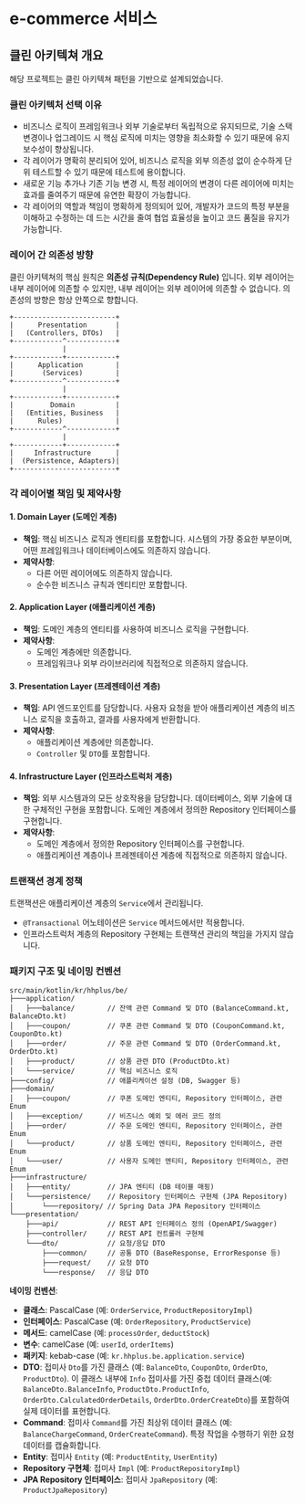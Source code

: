 # e-commerce 서비스

## 클린 아키텍쳐 개요

해당 프로젝트는 클린 아키텍쳐 패턴을 기반으로 설계되었습니다.

### 클린 아키텍처 선택 이유

- 비즈니스 로직이 프레임워크나 외부 기술로부터 독립적으로 유지되므로, 기술 스택 변경이나 업그레이드 시 핵심 로직에 미치는 영향을 최소화할 수 있기 때문에 유지보수성이 향상됩니다.
- 각 레이어가 명확히 분리되어 있어, 비즈니스 로직을 외부 의존성 없이 순수하게 단위 테스트할 수 있기 때문에 테스트에 용이합니다.
- 새로운 기능 추가나 기존 기능 변경 시, 특정 레이어의 변경이 다른 레이어에 미치는 효과를 줄여주기 때문에 유연한 확장이 가능합니다.
- 각 레이어의 역할과 책임이 명확하게 정의되어 있어, 개발자가 코드의 특정 부분을 이해하고 수정하는 데 드는 시간을 줄여 협업 효율성을 높이고 코드 품질을 유지가 가능합니다.

### 레이어 간 의존성 방향

클린 아키텍쳐의 핵심 원칙은 **의존성 규칙(Dependency Rule)** 입니다.
외부 레이어는 내부 레이어에 의존할 수 있지만, 내부 레이어는 외부 레이어에 의존할 수 없습니다.
의존성의 방향은 항상 안쪽으로 향합니다.

```
+-------------------------+
|      Presentation       |
|   (Controllers, DTOs)   |
+------------^------------+
             |
+------------+------------+
|      Application        |
|       (Services)        |
+------------^------------+
             |
+------------+------------+
|         Domain          |
|   (Entities, Business   |
|      Rules)             |
+------------^------------+
             |
+------------+------------+
|     Infrastructure      |
|  (Persistence, Adapters)|
+-------------------------+
```

### 각 레이어별 책임 및 제약사항

#### 1. Domain Layer (도메인 계층)
- **책임**: 핵심 비즈니스 로직과 엔티티를 포함합니다. 시스템의 가장 중요한 부분이며, 어떤 프레임워크나 데이터베이스에도 의존하지 않습니다.
- **제약사항**:
    - 다른 어떤 레이어에도 의존하지 않습니다.
    - 순수한 비즈니스 규칙과 엔티티만 포함합니다.

#### 2. Application Layer (애플리케이션 계층)
- **책임**: 도메인 계층의 엔티티를 사용하여 비즈니스 로직을 구현합니다.
- **제약사항**:
    - 도메인 계층에만 의존합니다.
    - 프레임워크나 외부 라이브러리에 직접적으로 의존하지 않습니다.

#### 3. Presentation Layer (프레젠테이션 계층)
- **책임**: API 엔드포인트를 담당합니다. 사용자 요청을 받아 애플리케이션 계층의 비즈니스 로직을 호출하고, 결과를 사용자에게 반환합니다.
- **제약사항**:
    - 애플리케이션 계층에만 의존합니다.
    - `Controller` 및 `DTO`를 포함합니다.

#### 4. Infrastructure Layer (인프라스트럭처 계층)
- **책임**: 외부 시스템과의 모든 상호작용을 담당합니다. 데이터베이스, 외부 기술에 대한 구체적인 구현을 포함합니다. 도메인 계층에서 정의한 Repository 인터페이스를 구현합니다.
- **제약사항**:
    - 도메인 계층에서 정의한 Repository 인터페이스를 구현합니다.
    - 애플리케이션 계층이나 프레젠테이션 계층에 직접적으로 의존하지 않습니다.

### 트랜잭션 경계 정책

트랜잭션은 애플리케이션 계층의 `Service`에서 관리됩니다.
- `@Transactional` 어노테이션은 `Service` 메서드에서만 적용합니다.
- 인프라스트럭처 계층의 Repository 구현체는 트랜잭션 관리의 책임을 가지지 않습니다.

### 패키지 구조 및 네이밍 컨벤션

```
src/main/kotlin/kr/hhplus/be/
├───application/
│   ├───balance/        // 잔액 관련 Command 및 DTO (BalanceCommand.kt, BalanceDto.kt)
│   ├───coupon/         // 쿠폰 관련 Command 및 DTO (CouponCommand.kt, CouponDto.kt)
│   ├───order/          // 주문 관련 Command 및 DTO (OrderCommand.kt, OrderDto.kt)
│   ├───product/        // 상품 관련 DTO (ProductDto.kt)
│   └───service/        // 핵심 비즈니스 로직
├───config/             // 애플리케이션 설정 (DB, Swagger 등)
├───domain/
│   ├───coupon/         // 쿠폰 도메인 엔티티, Repository 인터페이스, 관련 Enum
│   ├───exception/      // 비즈니스 예외 및 에러 코드 정의
│   ├───order/          // 주문 도메인 엔티티, Repository 인터페이스, 관련 Enum
│   └───product/        // 상품 도메인 엔티티, Repository 인터페이스, 관련 Enum
│   └───user/           // 사용자 도메인 엔티티, Repository 인터페이스, 관련 Enum
├───infrastructure/
│   ├───entity/         // JPA 엔티티 (DB 테이블 매핑)
│   └───persistence/    // Repository 인터페이스 구현체 (JPA Repository)
│       └───repository/ // Spring Data JPA Repository 인터페이스
└───presentation/
    ├───api/            // REST API 인터페이스 정의 (OpenAPI/Swagger)
    ├───controller/     // REST API 컨트롤러 구현체
    └───dto/            // 요청/응답 DTO
        ├───common/     // 공통 DTO (BaseResponse, ErrorResponse 등)
        ├───request/    // 요청 DTO
        └───response/   // 응답 DTO
```

**네이밍 컨벤션**:
- **클래스**: PascalCase (예: `OrderService`, `ProductRepositoryImpl`)
- **인터페이스**: PascalCase (예: `OrderRepository`, `ProductService`)
- **메서드**: camelCase (예: `processOrder`, `deductStock`)
- **변수**: camelCase (예: `userId`, `orderItems`)
- **패키지**: kebab-case (예: `kr.hhplus.be.application.service`)
- **DTO**: 접미사 `Dto`를 가진 클래스 (예: `BalanceDto`, `CouponDto`, `OrderDto`, `ProductDto`). 이 클래스 내부에 `Info` 접미사를 가진 중첩 데이터 클래스(예: `BalanceDto.BalanceInfo`, `ProductDto.ProductInfo`, `OrderDto.CalculatedOrderDetails`, `OrderDto.OrderCreateDto`)를 포함하여 실제 데이터를 표현합니다.
- **Command**: 접미사 `Command`를 가진 최상위 데이터 클래스 (예: `BalanceChargeCommand`, `OrderCreateCommand`). 특정 작업을 수행하기 위한 요청 데이터를 캡슐화합니다.
- **Entity**: 접미사 `Entity` (예: `ProductEntity`, `UserEntity`)
- **Repository 구현체**: 접미사 `Impl` (예: `ProductRepositoryImpl`)
- **JPA Repository 인터페이스**: 접미사 `JpaRepository` (예: `ProductJpaRepository`)
